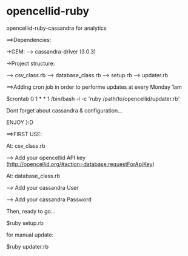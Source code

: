 # opencellid-ruby
openceliid-ruby-cassandra for analytics

==>Dependencies:

->GEM:
--> cassandra-driver (3.0.3)

->Project structure:

--> csv_class.rb
--> database_class.rb
--> setup.rb
--> updater.rb




==>Adding cron job in order to performe updates at every Monday 1am


$crontab
0 1 * * 1 /bin/bash -l -c 'ruby /path/to/opencellid/updater.rb'



Dont forget about cassandra & configuration...

ENJOY }:D



==>FIRST USE:

At: csv_class.rb

--> Add your opencellid API key (http://opencellid.org/#action=database.requestForApiKey)



At: database_class.rb

--> Add your cassandra User

--> Add your cassandra Password



Then, ready to go...

$ruby setup.rb

for manual update:

$ruby updater.rb
